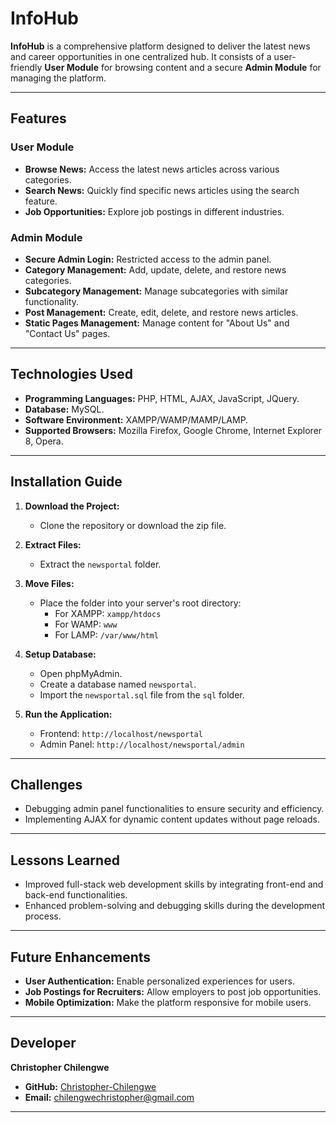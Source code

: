 # InfoHub

**InfoHub** is a comprehensive platform designed to deliver the latest news and career opportunities in one centralized hub. It consists of a user-friendly **User Module** for browsing content and a secure **Admin Module** for managing the platform.

---

## Features

### User Module
- **Browse News:** Access the latest news articles across various categories.
- **Search News:** Quickly find specific news articles using the search feature.
- **Job Opportunities:** Explore job postings in different industries.

### Admin Module
- **Secure Admin Login:** Restricted access to the admin panel.
- **Category Management:** Add, update, delete, and restore news categories.
- **Subcategory Management:** Manage subcategories with similar functionality.
- **Post Management:** Create, edit, delete, and restore news articles.
- **Static Pages Management:** Manage content for "About Us" and "Contact Us" pages.

---

## Technologies Used

- **Programming Languages:** PHP, HTML, AJAX, JavaScript, JQuery.
- **Database:** MySQL.
- **Software Environment:** XAMPP/WAMP/MAMP/LAMP.
- **Supported Browsers:** Mozilla Firefox, Google Chrome, Internet Explorer 8, Opera.

---

## Installation Guide

1. **Download the Project:**
   - Clone the repository or download the zip file.
   
2. **Extract Files:**
   - Extract the `newsportal` folder.

3. **Move Files:**
   - Place the folder into your server's root directory:
     - For XAMPP: `xampp/htdocs`
     - For WAMP: `www`
     - For LAMP: `/var/www/html`

4. **Setup Database:**
   - Open phpMyAdmin.
   - Create a database named `newsportal`.
   - Import the `newsportal.sql` file from the `sql` folder.

5. **Run the Application:**
   - Frontend: `http://localhost/newsportal`
   - Admin Panel: `http://localhost/newsportal/admin`

---

## Challenges

- Debugging admin panel functionalities to ensure security and efficiency.
- Implementing AJAX for dynamic content updates without page reloads.

---

## Lessons Learned

- Improved full-stack web development skills by integrating front-end and back-end functionalities.
- Enhanced problem-solving and debugging skills during the development process.

---

## Future Enhancements

- **User Authentication:** Enable personalized experiences for users.
- **Job Postings for Recruiters:** Allow employers to post job opportunities.
- **Mobile Optimization:** Make the platform responsive for mobile users.

---

## Developer

**Christopher Chilengwe**  
- **GitHub:** [Christopher-Chilengwe](https://github.com/Christopher-Chilengwe/New-Tash)  
- **Email:** chilengwechristopher@gmail.com  

---

